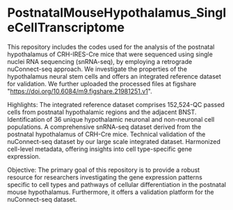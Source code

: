 # PostnatalMouseHypothalamus_SingleCellTranscriptome
This repository includes the codes used for  the analysis of the postnatal hypothalamus of CRH-IRES-Cre mice that were sequenced using single nuclei RNA sequencing (snRNA-seq), by employing a retrograde nuConnect-seq approach. We investigate the properties of the hypothalamus neural stem cells and offers an integrated reference dataset for validation. We further uploaded the processed files at figshare "https://doi.org/10.6084/m9.figshare.21981251.v1". 

Highlights:
The integrated reference dataset comprises 152,524-QC passed cells from postnatal hypothalamic regions and the adjacent BNST.
Identification of 36 unique hypothalamic neuronal and non-neuronal cell populations.
A comprehensive snRNA-seq dataset derived from the postnatal hypothalamus of CRH-Cre mice.
Technical validation of the nuConnect-seq dataset by our large scale integrated dataset.
Harmonized cell-level metadata, offering insights into cell type-specific gene expression.

Objective:
The primary goal of this repository is to provide a robust resource for researchers investigating the gene expression patterns specific to cell types and pathways of cellular differentiation in the postnatal mouse hypothalamus. Furthermore, it offers a validation platform for the nuConnect-seq dataset.
